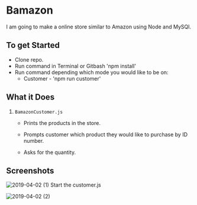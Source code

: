 # Bamazon
I am going to make a online store similar to Amazon using Node and MySQl.
## To get Started
- Clone repo.
- Run command in Terminal or Gitbash 'npm install'
- Run command depending which mode you would like to be on:
    * Customer - 'npm run customer'
## What it Does
1. `BamazonCustomer.js`

    * Prints the products in the store.

    * Prompts customer which product they would like to purchase by ID number.

    * Asks for the quantity.


## Screenshots
![2019-04-02 (1)](https://user-images.githubusercontent.com/46547200/55450610-d39cb600-559d-11e9-9b02-bd50124bb37f.png)
   Start the customer.js

![2019-04-02 (2)](https://user-images.githubusercontent.com/46547200/55450716-0cd52600-559e-11e9-8f22-bf29cac733bb.png)
